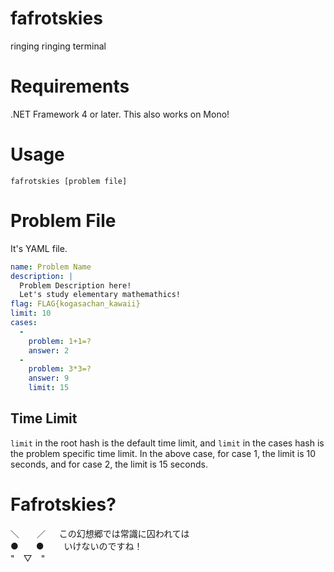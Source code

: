 fafrotskies
===========

ringing ringing terminal

# Requirements
.NET Framework 4 or later. This also works on Mono!

# Usage
```
fafrotskies [problem file]
```

# Problem File
It's YAML file.

```yaml
name: Problem Name
description: |
  Problem Description here!
  Let's study elementary mathemathics!
flag: FLAG{kogasachan_kawaii}
limit: 10
cases:
  -
    problem: 1+1=?
    answer: 2
  -
    problem: 3*3=?
    answer: 9
    limit: 15
```

## Time Limit
`limit` in the root hash is the default time limit, and `limit` in the cases hash is the problem specific time limit. In the above case, for case 1, the limit is 10 seconds, and for case 2, the limit is 15 seconds.

# Fafrotskies?

＼　　／ 　 この幻想郷では常識に囚われては  
●　　●　　 いけないのですね！  
"　▽　"  
